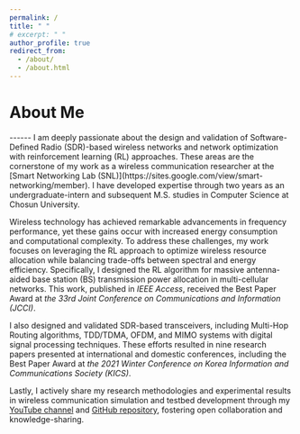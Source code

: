 ```yaml
---
permalink: /
title: " "
# excerpt: " "
author_profile: true
redirect_from: 
  - /about/
  - /about.html
---
```


<h1>About Me</h1>
------
I am deeply passionate about the design and validation of Software-Defined Radio (SDR)-based wireless networks and network optimization with reinforcement learning (RL) approaches. These areas are the cornerstone of my work as a wireless communication researcher at the [Smart Networking Lab (SNL)](https://sites.google.com/view/smart-networking/member). I have developed expertise through two years as an undergraduate-intern and subsequent M.S. studies in Computer Science at Chosun University.

Wireless technology has achieved remarkable advancements in frequency performance, yet these gains occur with increased energy consumption and computational complexity. To address these challenges, my work focuses on leveraging the RL approach to optimize wireless resource allocation while balancing trade-offs between spectral and energy efficiency. Specifically, I designed the RL algorithm for massive antenna-aided base station (BS) transmission power allocation in multi-cellular networks. This work, published in _IEEE Access_, received the Best Paper Award at _the 33rd Joint Conference on Communications and Information (JCCI)_.

I also designed and validated SDR-based transceivers, including Multi-Hop Routing algorithms, TDD/TDMA, OFDM, and MIMO systems with digital signal processing techniques. These efforts resulted in nine research papers presented at international and domestic conferences, including the Best Paper Award at _the 2021 Winter Conference on Korea Information and Communications Society (KICS)_.

Lastly, I actively share my research methodologies and experimental results in wireless communication simulation and testbed development through my [YouTube channel](https://www.youtube.com/channel/UCZI9JfPn_Nk6HVkl2aAj4xA) and [GitHub repository](https://github.com/FIVEYOUNGWOO), fostering open collaboration and knowledge-sharing.

<!-- One of my recent projects focused on integrating WiFi channel state information (CSI) and camera data to improve object detection and motion estimation in deep learning-aided monitoring systems. I developed wireless data-logging software using a TP-Link AC 1750 WiFi router and an Intel 5300 WLAN card, implementing synchronization algorithms between 3x3 WiFi CSI and camera-captured data on Linux systems. Collaborating with the [KAIST MINT Lab](http://mintlab1.kaist.ac.kr/), I also developed a wireless data-logging mobile application for connecting and processing multimodal near-field communication (NFC) chip data. This work is being prepared for publication in _Nature Communications_. -->